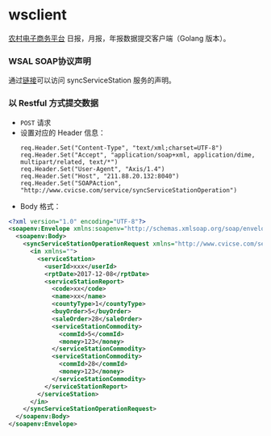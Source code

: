 # wsclient

[农村电子商务平台](http://sqsyscjss.mofcom.gov.cn/login.jhtml) 日报，月报，年报数据提交客户端（Golang 版本）。

### WSAL SOAP协议声明

通过[链接](http://211.88.20.132:8040/services/syncServiceStation?wsdl)可以访问 syncServiceStation 服务的声明。

### 以 Restful 方式提交数据

- `POST` 请求
- 设置对应的 Header 信息：
  ```golang
  req.Header.Set("Content-Type", "text/xml;charset=UTF-8")
  req.Header.Set("Accept", "application/soap+xml, application/dime, multipart/related, text/*")
  req.Header.Set("User-Agent", "Axis/1.4")
  req.Header.Set("Host", "211.88.20.132:8040")
  req.Header.Set("SOAPAction", "http://www.cvicse.com/service/syncServiceStationOperation")
  ```
- Body 格式：

```xml
<?xml version="1.0" encoding="UTF-8"?>
<soapenv:Envelope xmlns:soapenv="http://schemas.xmlsoap.org/soap/envelope/" xmlns:xsd="http://www.w3.org/2001/XMLSchema" xmlns:xsi="http://www.w3.org/2001/XMLSchema-instance">
  <soapenv:Body>
    <syncServiceStationOperationRequest xmlns="http://www.cvicse.com/service/">
      <in xmlns="">
        <serviceStation>
          <userId>xxx</userId>
          <rptDate>2017-12-08</rptDate>
          <serviceStationReport>
            <code>xx</code>
            <name>xx</name>
            <countyType>1</countyType>
            <buyOrder>5</buyOrder>
            <saleOrder>28</saleOrder>
            <serviceStationCommodity>
              <commId>5</commId>
              <money>123</money>
            </serviceStationCommodity>
            <serviceStationCommodity>
              <commId>28</commId>
              <money>123</money>
            </serviceStationCommodity>
          </serviceStationReport>
        </serviceStation>
      </in>
    </syncServiceStationOperationRequest>
  </soapenv:Body>
</soapenv:Envelope>
```
